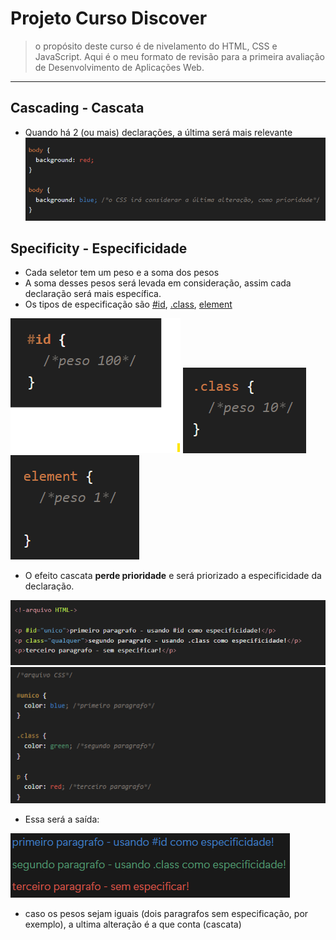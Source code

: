 # Projeto Curso Discover
> o propósito deste curso é de nivelamento do HTML, CSS e JavaScript.
> Aqui é o meu formato de revisão para a primeira avaliação de Desenvolvimento de Aplicações Web.

---
## Cascading - Cascata
- Quando há 2 (ou mais) declarações, a última será mais relevante
![prioridade de cor background](./img-notion/cascading-prioridade.png)

## Specificity - Especificidade
- Cada seletor tem um peso e a soma dos pesos
- A soma desses pesos será levada em consideração, assim cada declaração será mais específica.
- Os tipos de especificação são <u>#id</u>, <u>.class</u>, <u>element</u>

![especificidade #id](./img-notion/especificidade-id.png)
![especificidade .class](./img-notion/especificade-class.png)
![especificidade element](./img-notion/especificidade-element.png)

- O efeito cascata **perde prioridade** e será priorizado a especificidade da declaração.

![especificidade arquivo HTML](./img-notion/especificidade-arqv-html.png)
![especificidade arquivo CSS](./img-notion/especificidade-arqv-css.png) 

- Essa será a saída:

![especificidade arquivo HTML](./img-notion/resultado-especificidade.png) 

- caso os pesos sejam iguais (dois paragrafos sem especificação, por exemplo), a ultima alteração é a que conta (cascata)